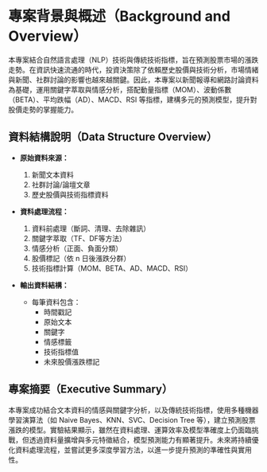 # 專案背景與概述（Background and Overview）

本專案結合自然語言處理（NLP）技術與傳統技術指標，旨在預測股票市場的漲跌走勢。在資訊快速流通的時代，投資決策除了依賴歷史股價與技術分析，市場情緒與新聞、社群討論的影響也越來越關鍵。因此，本專案以新聞報導和網路討論資料為基礎，運用關鍵字萃取與情感分析，搭配動量指標（MOM）、波動係數（BETA）、平均跌幅（AD）、MACD、RSI 等指標，建構多元的預測模型，提升對股價走勢的掌握能力。



## 資料結構說明（Data Structure Overview）

- **原始資料來源：**
  1. 新聞文本資料
  2. 社群討論/論壇文章
  3. 歷史股價與技術指標資料

- **資料處理流程：**
  1. 資料前處理（斷詞、清理、去除雜訊）
  2. 關鍵字萃取（TF、DF等方法）
  3. 情感分析（正面、負面分類）
  4. 股價標記（依 n 日後漲跌分群）
  5. 技術指標計算（MOM、BETA、AD、MACD、RSI）

- **輸出資料結構：**
    - 每筆資料包含：
        - 時間戳記
        - 原始文本
        - 關鍵字
        - 情感標籤
        - 技術指標值
        - 未來股價漲跌標記


## 專案摘要（Executive Summary）

本專案成功結合文本資料的情感與關鍵字分析，以及傳統技術指標，使用多種機器學習演算法（如 Naive Bayes、KNN、SVC、Decision Tree 等），建立預測股票漲跌的模型。實驗結果顯示，雖然在資料處理、運算效率及模型準確度上仍面臨挑戰，但透過資料量擴增與多元特徵結合，模型預測能力有顯著提升。未來將持續優化資料處理流程，並嘗試更多深度學習方法，以進一步提升預測的準確性與實用性。
